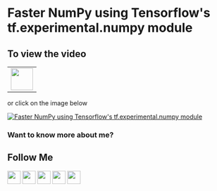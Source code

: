 # Faster NumPy using Tensorflow's tf.experimental.numpy module

## To view the video
<table>
   <tr>
      <td><a href="http://www.youtube.com/watch?v=mgY46AEXnG0" target="_blank"><img height="50" src = "https://img.shields.io/youtube/views/mgY46AEXnG0?color=blue&label=Watch%20on%20YouTube&logo=youtube&logoColor=red&style=for-the-badge"></a></td>
   </tr>
</table>
or click on the image below

[![Faster NumPy using Tensorflow's tf.experimental.numpy module](http://img.youtube.com/vi/mgY46AEXnG0/0.jpg)](http://www.youtube.com/watch?v=mgY46AEXnG0)

### Want to know more about me?
## Follow Me
<a href="https://twitter.com/_bhaveshbhatt" target="_blank"><img class="ai-subscribed-social-icon" src="https://bhattbhavesh91.github.io/assets/images/tw.png" width="30"></a>
<a href="https://www.youtube.com/bhaveshbhatt8791/" target="_blank"><img class="ai-subscribed-social-icon" src="https://bhattbhavesh91.github.io/assets/images/ytb.png" width="30"></a>
<a href="https://www.youtube.com/PythonTricks/" target="_blank"><img class="ai-subscribed-social-icon" src="https://bhattbhavesh91.github.io/assets/images/python_logo.png" width="30"></a>
<a href="https://github.com/bhattbhavesh91" target="_blank"><img class="ai-subscribed-social-icon" src="https://bhattbhavesh91.github.io/assets/images/gthb.png" width="30"></a>
<a href="https://www.linkedin.com/in/bhattbhavesh91/" target="_blank"><img class="ai-subscribed-social-icon" src="https://bhattbhavesh91.github.io/assets/images/lnkdn.png" width="30"></a>
